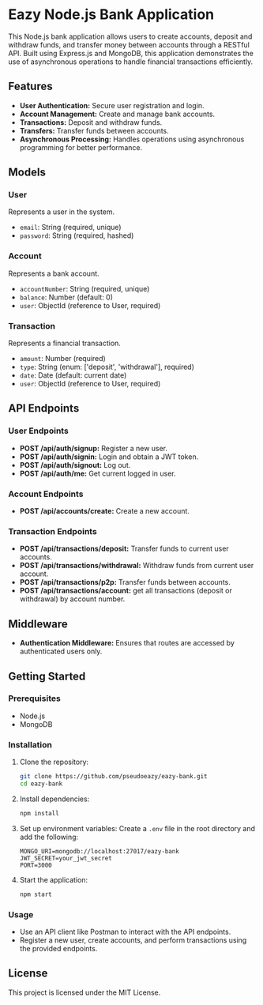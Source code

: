 # Eazy Node.js Bank Application

This Node.js bank application allows users to create accounts, deposit and withdraw funds, and transfer money between accounts through a RESTful API. Built using Express.js and MongoDB, this application demonstrates the use of asynchronous operations to handle financial transactions efficiently.

## Features

- **User Authentication:** Secure user registration and login.
- **Account Management:** Create and manage bank accounts.
- **Transactions:** Deposit and withdraw funds.
- **Transfers:** Transfer funds between accounts.
- **Asynchronous Processing:** Handles operations using asynchronous programming for better performance.

## Models

### User

Represents a user in the system.

- `email`: String (required, unique)
- `password`: String (required, hashed)

### Account

Represents a bank account.

- `accountNumber`: String (required, unique)
- `balance`: Number (default: 0)
- `user`: ObjectId (reference to User, required)

### Transaction

Represents a financial transaction.

- `amount`: Number (required)
- `type`: String (enum: ['deposit', 'withdrawal'], required)
- `date`: Date (default: current date)
- `user`: ObjectId (reference to User, required)

## API Endpoints

### User Endpoints

- **POST /api/auth/signup:** Register a new user.
- **POST /api/auth/signin:** Login and obtain a JWT token.
- **POST /api/auth/signout:** Log out.
- **POST /api/auth/me:** Get current logged in user.

### Account Endpoints

- **POST /api/accounts/create:** Create a new account.

### Transaction Endpoints

- **POST /api/transactions/deposit:** Transfer funds to current user accounts.
- **POST /api/transactions/withdrawal:** Withdraw funds from current user account.
- **POST /api/transactions/p2p:** Transfer funds between accounts.
- **POST /api/transactions/account:** get all transactions (deposit or withdrawal) by account number.

## Middleware

- **Authentication Middleware:** Ensures that routes are accessed by authenticated users only.

## Getting Started

### Prerequisites

- Node.js
- MongoDB

### Installation

1. Clone the repository:

   ```bash
   git clone https://github.com/pseudoeazy/eazy-bank.git
   cd eazy-bank
   ```

2. Install dependencies:

   ```bash
   npm install
   ```

3. Set up environment variables:
   Create a `.env` file in the root directory and add the following:

   ```
   MONGO_URI=mongodb://localhost:27017/eazy-bank
   JWT_SECRET=your_jwt_secret
   PORT=3000
   ```

4. Start the application:
   ```bash
   npm start
   ```

### Usage

- Use an API client like Postman to interact with the API endpoints.
- Register a new user, create accounts, and perform transactions using the provided endpoints.

## License

This project is licensed under the MIT License.
